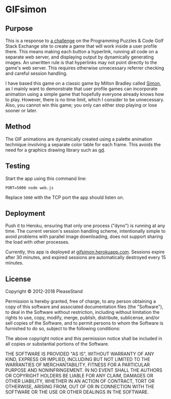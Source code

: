 # GIFsimon

## Purpose

This is a response to [a challenge](https://codegolf.stackexchange.com/questions/5933/create-a-user-profile-mini-game) on the Programming Puzzles & Code Golf Stack Exchange site to create a game that will work inside a user profile there. This means making each button a hyperlink, running all code on a separate web server, and displaying output by dynamically generating images. An unwritten rule is that hyperlinks may not point directly to the game's web server. This requires otherwise unnecessary referrer checking and careful session handling.

I have based this game on a classic game by Milton Bradley called [Simon](https://en.wikipedia.org/wiki/Simon_%28game%29), as I mainly want to demonstrate that user profile games can incorporate animation using a simple game that hopefully everyone already knows how to play. However, there is no time limit, which I consider to be unnecessary. Also, you cannot win this game; you only can either stop playing or lose sooner or later.

## Method

The GIF animations are dynamically created using a palette animation technique involving a separate color table for each frame. This avoids the need for a graphics drawing library such as [gd](https://libgd.github.io/).

## Testing

Start the app using this command line:

    PORT=5000 node web.js

Replace `5000` with the TCP port the app should listen on.

## Deployment

Push it to Heroku, ensuring that only one process ("dyno") is running at any time. The current version's session handling scheme, intentionally simple to avoid problems with parallel image downloading, does not support sharing the load with other processes.

Currently, this app is deployed at [gifsimon.herokuapp.com](https://gifsimon.herokuapp.com/). Sessions expire after 30 minutes, and expired sessions are automatically destroyed every 15 minutes.

## License

Copyright © 2012-2018 PleaseStand

Permission is hereby granted, free of charge, to any person obtaining a copy of this software and associated documentation files (the "Software"), to deal in the Software without restriction, including without limitation the rights to use, copy, modify, merge, publish, distribute, sublicense, and/or sell copies of the Software, and to permit persons to whom the Software is furnished to do so, subject to the following conditions:

The above copyright notice and this permission notice shall be included in all copies or substantial portions of the Software.

THE SOFTWARE IS PROVIDED "AS IS", WITHOUT WARRANTY OF ANY KIND, EXPRESS OR IMPLIED, INCLUDING BUT NOT LIMITED TO THE WARRANTIES OF MERCHANTABILITY, FITNESS FOR A PARTICULAR PURPOSE AND NONINFRINGEMENT. IN NO EVENT SHALL THE AUTHORS OR COPYRIGHT HOLDERS BE LIABLE FOR ANY CLAIM, DAMAGES OR OTHER LIABILITY, WHETHER IN AN ACTION OF CONTRACT, TORT OR OTHERWISE, ARISING FROM, OUT OF OR IN CONNECTION WITH THE SOFTWARE OR THE USE OR OTHER DEALINGS IN THE SOFTWARE.
